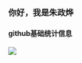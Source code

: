 ### 你好，我是朱政烨

#### github基础统计信息
<a href="https://github.com/zzy99">
  <img align="left" src="https://github-readme-stats.vercel.app/api?username=zzy99&count_private=true&show_icons=true&theme=radical" />
</a>
